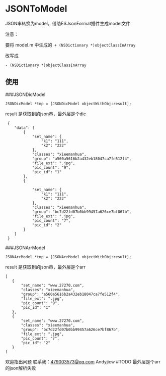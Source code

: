 # JSONToModel
JSON串转换为model，借助ESJsonFormat插件生成model文件

注意：

要将 model.m 中生成的` + (NSDictionary *)objectClassInArray`

改写成
```
- (NSDictionary *)objectClassInArray
```
## 使用

###JSONDicModel
```
JSONDicModel *tmp = [JSONDicModel objectWithObj:result];
```
result 是获取到的json串，最外层是个dic
```
 {
    "data": [
        {
            "set_name": {
                "k1": "111",
                "k2": "222"
            },
            "classes": "xieemanhua",
            "group": "a560a5616b2a432eb18047ca7fe512f4",
            "file_ext": ".jpg",
            "pic_count": "9",
            "pic_id": "1"
        },
        {
 
            "set_name": {
                "k1": "111",
                "k2": "222"
            },
            "classes": "xieemanhua",
            "group": "bc7d22fd07b0bb99457a626ce7bf867b",
            "file_ext": ".jpg",
            "pic_count": "7",
            "pic_id": "2"
        }
    ]
 }
```
###JSONArrModel

```
JSONArrModel *tmp = [JSONArrModel objectWithObj:result];
```
result 是获取到的json串，最外层是个arr
 ```
 [
    {
        "set_name": "www.27270.com",
        "classes": "xieemanhua",
        "group": "a560a5616b2a432eb18047ca7fe512f4",
        "file_ext": ".jpg",
        "pic_count": "9",
        "pic_id": "1"
    },
    {
        "set_name": "www.27270.com",
        "classes": "xieemanhua",
        "group": "bc7d22fd07b0bb99457a626ce7bf867b",
        "file_ext": ".jpg",
        "pic_count": "7",
        "pic_id": "2"
    }
 ]
 ```
欢迎指出问题
联系我：479003573@qq.com Andyjicw
#TODO
最外层是个arr的json解析失败
